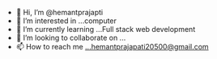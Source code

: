 - 👋 Hi, I’m @hemantprajapti
- 👀 I’m interested in ...computer
- 🌱 I’m currently learning ...Full stack web development
- 💞️ I’m looking to collaborate on ...
- 📫 How to reach me ...hemantprajapati20500@gmail.com

<!---
hemant069/hemant069 is a ✨ special ✨ repository because its `README.md` (this file) appears on your GitHub profile.
You can click the Preview link to take a look at your changes.
--->
